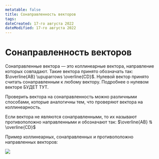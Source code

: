 ```yaml
---
metatable: false
title: Сонаправленность векторов
tags:
dateCreated: 17-го августа 2022
dateModified: 17-го августа 2022
---
```


# Сонаправленность векторов

Сонаправленные вектора — это коллинеарные вектора, направление которых совпадают. Такие вектора принято обозначать так: $\overline{AB} \upuparrows \overline{CD}$. Нулевой вектор принято считать сонаправленным к любому вектору. Подробнее о нулевом векторе БУДЕТ ТУТ.

Проверить вектора на сонаправленность можно различными способами, которые аналогичны тем, что проверяют вектора на коллинеарность.

Если вектора не являются сонаправленными, то их называют противоположно направленными и обозначают так: $\overline{AB} ⇅ \overline{CD}$

Пример коллинеарных, сонаправленных и противоположно направленных векторов:

![](https://imgur.com/fr8HMMK.png)
